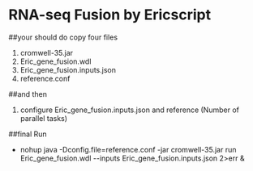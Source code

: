 # RNA-seq Fusion by Ericscript

##your should do copy four files
1. cromwell-35.jar
2. Eric_gene_fusion.wdl
3. Eric_gene_fusion.inputs.json
4. reference.conf

##and then
1. configure Eric_gene_fusion.inputs.json and reference (Number of parallel tasks)

##final Run
- nohup java  -Dconfig.file=reference.conf -jar cromwell-35.jar run Eric_gene_fusion.wdl  --inputs Eric_gene_fusion.inputs.json 2>err &
